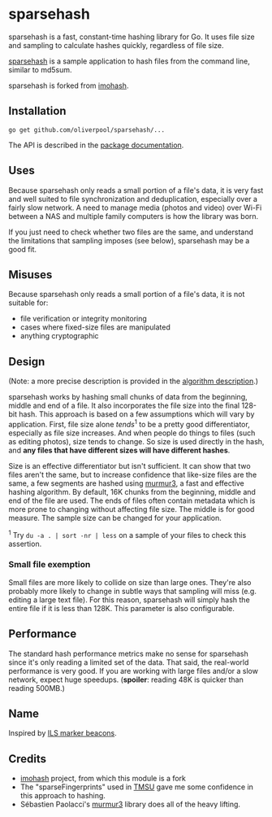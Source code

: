 # sparsehash

sparsehash is a fast, constant-time hashing library for Go. It uses file size and
sampling to calculate hashes quickly, regardless of file size.

[sparsehash](https://github.com/oliverpool/sparsehash/blob/master/cmd/sparsehash/main.go) is
a sample application to hash files from the command line, similar to md5sum.

sparsehash is forked from [imohash](https://github.com/kalafut/imohash).

## Installation

`go get github.com/oliverpool/sparsehash/...`

The API is described in the [package documentation](https://pkg.go.dev/github.com/oliverpool/sparsehash).

## Uses

Because sparsehash only reads a small portion of a file's data, it is very fast and
well suited to file synchronization and deduplication, especially over a fairly
slow network. A need to manage media (photos and video) over Wi-Fi between a NAS
and multiple family computers is how the library was born.

If you just need to check whether two files are the same, and understand the
limitations that sampling imposes (see below), sparsehash may be a good fit.

## Misuses

Because sparsehash only reads a small portion of a file's data, it is not suitable
for:

- file verification or integrity monitoring
- cases where fixed-size files are manipulated
- anything cryptographic

## Design

(Note: a more precise description is provided in the
[algorithm description](https://github.com/oliverpool/sparsehash/blob/master/algorithm.md).)

sparsehash works by hashing small chunks of data from the beginning, middle and
end of a file. It also incorporates the file size into the final 128-bit hash.
This approach is based on a few assumptions which will vary by application.
First, file size alone *tends*<sup>1</sup> to be a pretty good differentiator, especially
as file size increases. And when people do things to files (such as editing
photos), size tends to change. So size is used directly in the hash, and **any
files that have different sizes will have different hashes**.

Size is an effective differentiator but isn't sufficient. It can show that two
files aren't the same, but to increase confidence that like-size files are the
same, a few segments are hashed using
[murmur3](https://en.wikipedia.org/wiki/MurmurHash), a fast and effective
hashing algorithm.  By default, 16K chunks from the beginning, middle and end of
the file are used.  The ends of files often contain metadata which is more prone
to changing without affecting file size. The middle is for good measure. The
sample size can be changed for your application.

<sup>1</sup> Try `du -a . | sort -nr | less` on a sample of your files to check this assertion.

### Small file exemption
Small files are more likely to collide on size than large ones. They're also
probably more likely to change in subtle ways that sampling will miss (e.g.
editing a large text file). For this reason, sparsehash will simply hash the entire
file if it is less than 128K. This parameter is also configurable.

## Performance
The standard hash performance metrics make no sense for sparsehash since it's only
reading a limited set of the data. That said, the real-world performance is
very good. If you are working with large files and/or a slow network,
expect huge speedups. (**spoiler**: reading 48K is quicker than reading 500MB.)

## Name
Inspired by [ILS marker beacons](https://en.wikipedia.org/wiki/Marker_beacon).

## Credits
*  [imohash](https://github.com/kalafut/imohash) project, from which this module is a fork
* The "sparseFingerprints" used in [TMSU](https://github.com/oniony/TMSU) gave me
some confidence in this approach to hashing.
* Sébastien Paolacci's [murmur3](https://github.com/spaolacci/murmur3) library does
all of the heavy lifting.
